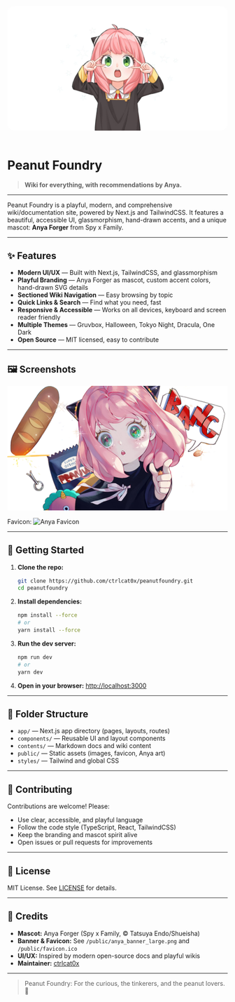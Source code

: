 # <img src="public/anya_banner_main.png" alt="Anya Forger Peanut Foundry Banner" width="700" style="border-radius:1rem; margin-bottom:1rem;" />

# Peanut Foundry

> **Wiki for everything, with recommendations by Anya.**

---

Peanut Foundry is a playful, modern, and comprehensive wiki/documentation site, powered by Next.js and TailwindCSS. It features a beautiful, accessible UI, glassmorphism, hand-drawn accents, and a unique mascot: **Anya Forger** from Spy x Family.

---

## ✨ Features

- **Modern UI/UX** — Built with Next.js, TailwindCSS, and glassmorphism
- **Playful Branding** — Anya Forger as mascot, custom accent colors, hand-drawn SVG details
- **Sectioned Wiki Navigation** — Easy browsing by topic
- **Quick Links & Search** — Find what you need, fast
- **Responsive & Accessible** — Works on all devices, keyboard and screen reader friendly
- **Multiple Themes** — Gruvbox, Halloween, Tokyo Night, Dracula, One Dark
- **Open Source** — MIT licensed, easy to contribute

---

## 🖼️ Screenshots

![Anya Banner](public/anya_banner_large.png)

Favicon: ![Anya Favicon](public/favicon.ico)

---

## 🚀 Getting Started

1. **Clone the repo:**
   ```bash
   git clone https://github.com/ctrlcat0x/peanutfoundry.git
   cd peanutfoundry
   ```
2. **Install dependencies:**
   ```bash
   npm install --force
   # or
   yarn install --force
   ```
3. **Run the dev server:**
   ```bash
   npm run dev
   # or
   yarn dev
   ```
4. **Open in your browser:**
   [http://localhost:3000](http://localhost:3000)

---

## 📁 Folder Structure

- `app/` — Next.js app directory (pages, layouts, routes)
- `components/` — Reusable UI and layout components
- `contents/` — Markdown docs and wiki content
- `public/` — Static assets (images, favicon, Anya art)
- `styles/` — Tailwind and global CSS

---

## 🤝 Contributing

Contributions are welcome! Please:
- Use clear, accessible, and playful language
- Follow the code style (TypeScript, React, TailwindCSS)
- Keep the branding and mascot spirit alive
- Open issues or pull requests for improvements

---

## 📜 License

MIT License. See [LICENSE](LICENSE) for details.

---

## 🙏 Credits

- **Mascot:** Anya Forger (Spy x Family, © Tatsuya Endo/Shueisha)
- **Banner & Favicon:** See `/public/anya_banner_large.png` and `/public/favicon.ico`
- **UI/UX:** Inspired by modern open-source docs and playful wikis
- **Maintainer:** [ctrlcat0x](https://github.com/ctrlcat0x)

---

> Peanut Foundry: For the curious, the tinkerers, and the peanut lovers. 🥜


